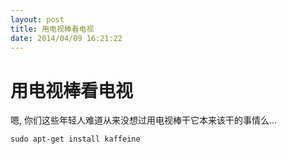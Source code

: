 ```yaml
---
layout: post
title: 用电视棒看电视
date: 2014/04/09 16:21:22
---
```


# 用电视棒看电视

嗯, 你们这些年轻人难道从来没想过用电视棒干它本来该干的事情么... 
    
    
    sudo apt-get install kaffeine